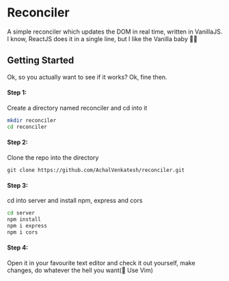 # Reconciler
A simple reconciler which updates the DOM in real time, written in VanillaJS.
I know, ReactJS does it in a single line, but I like the Vanilla baby :full_moon_with_face:😏

## Getting Started
Ok, so you actually want to see if it works? Ok, fine then.

#### Step 1:
Create a directory named reconciler and cd into it
```bash
mkdir reconciler
cd reconciler
```
#### Step 2:
Clone the repo into the directory 
```git
git clone https://github.com/AchalVenkatesh/reconciler.git
```
#### Step 3:
cd into server and install npm, express and cors
```bash
cd server
npm install
npm i express
npm i cors
```
#### Step 4:
Open it in your favourite text editor and check it out yourself, make changes, do whatever the hell you want(🔫 Use Vim)
